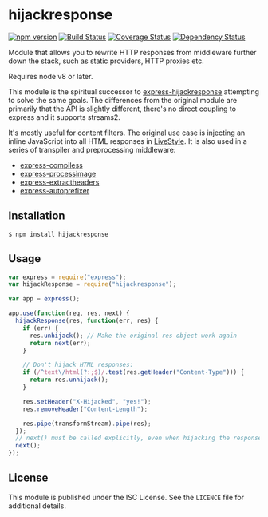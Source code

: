 # hijackresponse

[![npm version](https://badge.fury.io/js/hijackresponse.svg)](https://www.npmjs.com/package/hijackresponse)
[![Build Status](https://travis-ci.org/gustavnikolaj/hijackresponse.svg)](https://travis-ci.org/gustavnikolaj/hijackresponse)
[![Coverage Status](https://coveralls.io/repos/gustavnikolaj/hijackresponse/badge.svg?branch=master&service=github)](https://coveralls.io/github/gustavnikolaj/hijackresponse?branch=master)
[![Dependency Status](https://david-dm.org/gustavnikolaj/hijackresponse.svg)](https://david-dm.org/gustavnikolaj/hijackresponse)

Module that allows you to rewrite HTTP responses from middleware further down
the stack, such as static providers, HTTP proxies etc.

Requires node v8 or later.

This module is the spiritual successor to
[express-hijackresponse](https://github.com/papandreou/express-hijackresponse)
attempting to solve the same goals. The differences from the original module are
primarily that the API is slightly different, there's no direct coupling to
express and it supports streams2.

It's mostly useful for content filters. The original use case is injecting an
inline JavaScript into all HTML responses in
[LiveStyle](https://github.com/One-com/livestyle). It is also used in a series
of transpiler and preprocessing middleware:

- [express-compiless](https://github.com/papandreou/express-compiless)
- [express-processimage](https://github.com/papandreou/express-processimage)
- [express-extractheaders](https://github.com/papandreou/express-extractheaders)
- [express-autoprefixer](https://github.com/gustavnikolaj/express-autoprefixer)

## Installation

```
$ npm install hijackresponse
```

## Usage

```js
var express = require("express");
var hijackResponse = require("hijackresponse");

var app = express();

app.use(function(req, res, next) {
  hijackResponse(res, function(err, res) {
    if (err) {
      res.unhijack(); // Make the original res object work again
      return next(err);
    }

    // Don't hijack HTML responses:
    if (/^text\/html(?:;$)/.test(res.getHeader("Content-Type"))) {
      return res.unhijack();
    }

    res.setHeader("X-Hijacked", "yes!");
    res.removeHeader("Content-Length");

    res.pipe(transformStream).pipe(res);
  });
  // next() must be called explicitly, even when hijacking the response:
  next();
});
```

## License

This module is published under the ISC License. See the `LICENCE` file for
additional details.
